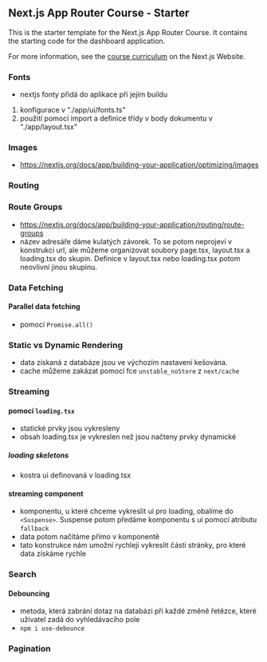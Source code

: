 ## Next.js App Router Course - Starter

This is the starter template for the Next.js App Router Course. It contains the starting code for the dashboard application.

For more information, see the [course curriculum](https://nextjs.org/learn) on the Next.js Website.

### Fonts

- nextjs fonty přidá do aplikace při jejím buildu

1. konfigurace v "./app/ui/fonts.ts"
2. použití pomocí import a definice třídy v body dokumentu v "./app/layout.tsx"

### Images

- <https://nextjs.org/docs/app/building-your-application/optimizing/images>

### Routing

### Route Groups

- <https://nextjs.org/docs/app/building-your-application/routing/route-groups>
- název adresáře dáme kulatých závorek. To se potom neprojeví v konstrukci url, ale můžeme organizovat soubory page.tsx, layout.tsx a loading.tsx do skupin. Definice v layout.tsx nebo loading.tsx potom neovlivní jinou skupinu.

### Data Fetching

#### Parallel data fetching

- pomocí `Promise.all()`

### Static vs Dynamic Rendering

- data získaná z databáze jsou ve výchozím nastavení kešována.
- cache můžeme zakázat pomocí fce `unstable_noStore` z `next/cache`

### Streaming

#### pomocí `loading.tsx`

- statické prvky jsou vykresleny
- obsah loading.tsx je vykreslen než jsou načteny prvky dynamické

##### loading skeletons

- kostra ui definovaná v loading.tsx

#### streaming component

- komponentu, u které chceme vykreslit ui pro loading, obalíme do `<Suspense>`. Suspense potom předáme komponentu s ui pomocí atributu `fallback`
- data potom načítáme přímo v komponentě
- tato konstrukce nám umožní rychleji vykreslit části stránky, pro které data získáme rychle

### Search

#### Debouncing

- metoda, která zabrání dotaz na databázi při každé změně řetězce, které uživatel zadá do vyhledávacího pole
- `npm i use-debounce`

### Pagination
